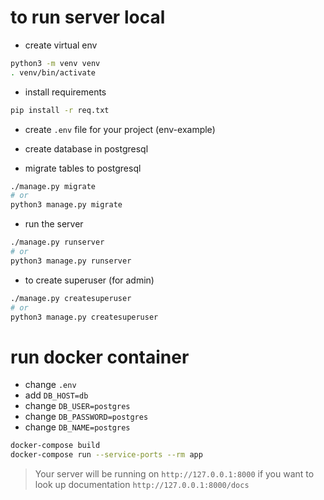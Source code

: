 # to run server local
* create virtual env
```bash
python3 -m venv venv
. venv/bin/activate
```
* install requirements
```bash
pip install -r req.txt
```
* create `.env` file for your project (env-example)

* create database in postgresql

* migrate tables to postgresql
```bash
./manage.py migrate
# or
python3 manage.py migrate
```
* run the server
```bash
./manage.py runserver
# or
python3 manage.py runserver
```
* to create superuser (for admin)
```bash
./manage.py createsuperuser
# or
python3 manage.py createsuperuser
```

# run docker container
* change `.env`
* add `DB_HOST=db`
* change `DB_USER=postgres`
* change `DB_PASSWORD=postgres`
* change `DB_NAME=postgres`

```bash
docker-compose build
docker-compose run --service-ports --rm app
```

> Your server will be running on `http://127.0.0.1:8000`
> if you want to look up documentation `http://127.0.0.1:8000/docs`